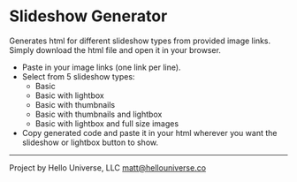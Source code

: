# Slideshow Generator
Generates html for different slideshow types from provided image links. Simply download the html file and open it in your browser.

- Paste in your image links (one link per line).
- Select from 5 slideshow types:
  - Basic
  - Basic with lightbox
  - Basic with thumbnails
  - Basic with thumbnails and lightbox
  - Basic with lightbox and full size images
- Copy generated code and paste it in your html wherever you want the slideshow or lightbox button to show.


-----

Project by Hello Universe, LLC
matt@hellouniverse.co
